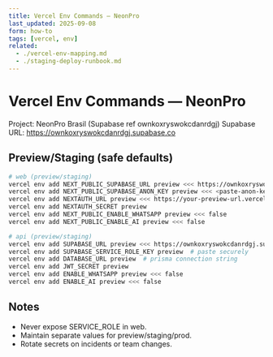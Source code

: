 ```yaml
---
title: Vercel Env Commands — NeonPro
last_updated: 2025-09-08
form: how-to
tags: [vercel, env]
related:
  - ./vercel-env-mapping.md
  - ./staging-deploy-runbook.md
---
```


# Vercel Env Commands — NeonPro

Project: NeonPro Brasil (Supabase ref ownkoxryswokcdanrdgj)
Supabase URL: https://ownkoxryswokcdanrdgj.supabase.co

## Preview/Staging (safe defaults)

```bash
# web (preview/staging)
vercel env add NEXT_PUBLIC_SUPABASE_URL preview <<< https://ownkoxryswokcdanrdgj.supabase.co
vercel env add NEXT_PUBLIC_SUPABASE_ANON_KEY preview <<< <paste-anon-key>
vercel env add NEXTAUTH_URL preview <<< https://your-preview-url.vercel.app
vercel env add NEXTAUTH_SECRET preview
vercel env add NEXT_PUBLIC_ENABLE_WHATSAPP preview <<< false
vercel env add NEXT_PUBLIC_ENABLE_AI preview <<< false

# api (preview/staging)
vercel env add SUPABASE_URL preview <<< https://ownkoxryswokcdanrdgj.supabase.co
vercel env add SUPABASE_SERVICE_ROLE_KEY preview  # paste securely
vercel env add DATABASE_URL preview  # prisma connection string
vercel env add JWT_SECRET preview
vercel env add ENABLE_WHATSAPP preview <<< false
vercel env add ENABLE_AI preview <<< false
```

## Notes

- Never expose SERVICE_ROLE in web.
- Maintain separate values for preview/staging/prod.
- Rotate secrets on incidents or team changes.
